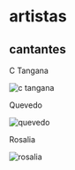 # artistas
## cantantes

C Tangana

![c tangana](img/c%20tangana.jpeg)

Quevedo

![quevedo](img/quevedo.jpeg)

Rosalia

![rosalia](img/rosalia.jpeg)